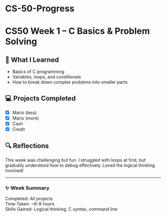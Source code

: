 # CS-50-Progress
# CS50 Week 1 – C Basics & Problem Solving

## 🧠 What I Learned
- Basics of C programming
- Variables, loops, and conditionals
- How to break down complex problems into smaller parts

## 💻 Projects Completed
- [x] Mario (less)
- [x] Mario (more)
- [x] Cash
- [x] Credit

## 🔍 Reflections
This week was challenging but fun. I struggled with loops at first, but gradually understood how to debug effectively. Loved the logical thinking involved!


---

### ✨ Week Summary
Completed: All projects  
Time Taken: ~6-8 hours  
Skills Gained: Logical thinking, C syntax, command line
